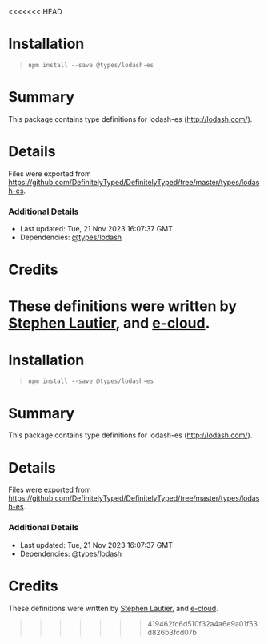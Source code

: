<<<<<<< HEAD
# Installation
> `npm install --save @types/lodash-es`

# Summary
This package contains type definitions for lodash-es (http://lodash.com/).

# Details
Files were exported from https://github.com/DefinitelyTyped/DefinitelyTyped/tree/master/types/lodash-es.

### Additional Details
 * Last updated: Tue, 21 Nov 2023 16:07:37 GMT
 * Dependencies: [@types/lodash](https://npmjs.com/package/@types/lodash)

# Credits
These definitions were written by [Stephen Lautier](https://github.com/stephenlautier), and [e-cloud](https://github.com/e-cloud).
=======
# Installation
> `npm install --save @types/lodash-es`

# Summary
This package contains type definitions for lodash-es (http://lodash.com/).

# Details
Files were exported from https://github.com/DefinitelyTyped/DefinitelyTyped/tree/master/types/lodash-es.

### Additional Details
 * Last updated: Tue, 21 Nov 2023 16:07:37 GMT
 * Dependencies: [@types/lodash](https://npmjs.com/package/@types/lodash)

# Credits
These definitions were written by [Stephen Lautier](https://github.com/stephenlautier), and [e-cloud](https://github.com/e-cloud).
>>>>>>> 419462fc6d510f32a4a6e9a01f53d826b3fcd07b
